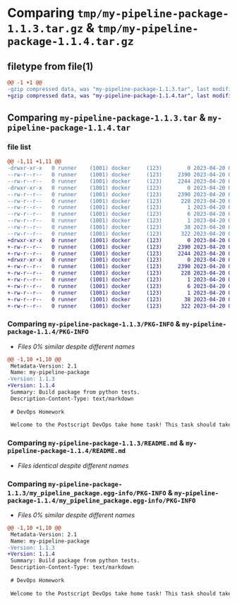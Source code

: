 # Comparing `tmp/my-pipeline-package-1.1.3.tar.gz` & `tmp/my-pipeline-package-1.1.4.tar.gz`

## filetype from file(1)

```diff
@@ -1 +1 @@
-gzip compressed data, was "my-pipeline-package-1.1.3.tar", last modified: Thu Apr 20 03:46:10 2023, max compression
+gzip compressed data, was "my-pipeline-package-1.1.4.tar", last modified: Thu Apr 20 03:57:30 2023, max compression
```

## Comparing `my-pipeline-package-1.1.3.tar` & `my-pipeline-package-1.1.4.tar`

### file list

```diff
@@ -1,11 +1,11 @@
-drwxr-xr-x   0 runner    (1001) docker     (123)        0 2023-04-20 03:46:10.374587 my-pipeline-package-1.1.3/
--rw-r--r--   0 runner    (1001) docker     (123)     2390 2023-04-20 03:46:10.374587 my-pipeline-package-1.1.3/PKG-INFO
--rw-r--r--   0 runner    (1001) docker     (123)     2244 2023-04-20 03:45:52.000000 my-pipeline-package-1.1.3/README.md
-drwxr-xr-x   0 runner    (1001) docker     (123)        0 2023-04-20 03:46:10.374587 my-pipeline-package-1.1.3/my_pipeline_package.egg-info/
--rw-r--r--   0 runner    (1001) docker     (123)     2390 2023-04-20 03:46:10.000000 my-pipeline-package-1.1.3/my_pipeline_package.egg-info/PKG-INFO
--rw-r--r--   0 runner    (1001) docker     (123)      228 2023-04-20 03:46:10.000000 my-pipeline-package-1.1.3/my_pipeline_package.egg-info/SOURCES.txt
--rw-r--r--   0 runner    (1001) docker     (123)        1 2023-04-20 03:46:10.000000 my-pipeline-package-1.1.3/my_pipeline_package.egg-info/dependency_links.txt
--rw-r--r--   0 runner    (1001) docker     (123)        6 2023-04-20 03:46:10.000000 my-pipeline-package-1.1.3/my_pipeline_package.egg-info/top_level.txt
--rw-r--r--   0 runner    (1001) docker     (123)        1 2023-04-20 03:46:10.000000 my-pipeline-package-1.1.3/my_pipeline_package.egg-info/zip-safe
--rw-r--r--   0 runner    (1001) docker     (123)       38 2023-04-20 03:46:10.374587 my-pipeline-package-1.1.3/setup.cfg
--rw-r--r--   0 runner    (1001) docker     (123)      322 2023-04-20 03:45:52.000000 my-pipeline-package-1.1.3/setup.py
+drwxr-xr-x   0 runner    (1001) docker     (123)        0 2023-04-20 03:57:30.329590 my-pipeline-package-1.1.4/
+-rw-r--r--   0 runner    (1001) docker     (123)     2390 2023-04-20 03:57:30.329590 my-pipeline-package-1.1.4/PKG-INFO
+-rw-r--r--   0 runner    (1001) docker     (123)     2244 2023-04-20 03:57:13.000000 my-pipeline-package-1.1.4/README.md
+drwxr-xr-x   0 runner    (1001) docker     (123)        0 2023-04-20 03:57:30.325590 my-pipeline-package-1.1.4/my_pipeline_package.egg-info/
+-rw-r--r--   0 runner    (1001) docker     (123)     2390 2023-04-20 03:57:30.000000 my-pipeline-package-1.1.4/my_pipeline_package.egg-info/PKG-INFO
+-rw-r--r--   0 runner    (1001) docker     (123)      228 2023-04-20 03:57:30.000000 my-pipeline-package-1.1.4/my_pipeline_package.egg-info/SOURCES.txt
+-rw-r--r--   0 runner    (1001) docker     (123)        1 2023-04-20 03:57:30.000000 my-pipeline-package-1.1.4/my_pipeline_package.egg-info/dependency_links.txt
+-rw-r--r--   0 runner    (1001) docker     (123)        6 2023-04-20 03:57:30.000000 my-pipeline-package-1.1.4/my_pipeline_package.egg-info/top_level.txt
+-rw-r--r--   0 runner    (1001) docker     (123)        1 2023-04-20 03:57:30.000000 my-pipeline-package-1.1.4/my_pipeline_package.egg-info/zip-safe
+-rw-r--r--   0 runner    (1001) docker     (123)       38 2023-04-20 03:57:30.329590 my-pipeline-package-1.1.4/setup.cfg
+-rw-r--r--   0 runner    (1001) docker     (123)      322 2023-04-20 03:57:13.000000 my-pipeline-package-1.1.4/setup.py
```

### Comparing `my-pipeline-package-1.1.3/PKG-INFO` & `my-pipeline-package-1.1.4/PKG-INFO`

 * *Files 0% similar despite different names*

```diff
@@ -1,10 +1,10 @@
 Metadata-Version: 2.1
 Name: my-pipeline-package
-Version: 1.1.3
+Version: 1.1.4
 Summary: Build package from python tests.
 Description-Content-Type: text/markdown
 
 # DevOps Homework
 
 Welcome to the Postscript DevOps take home task! This task should take you an hour or less to complete. You will be working with a simplified service with a minimal feature set.
```

### Comparing `my-pipeline-package-1.1.3/README.md` & `my-pipeline-package-1.1.4/README.md`

 * *Files identical despite different names*

### Comparing `my-pipeline-package-1.1.3/my_pipeline_package.egg-info/PKG-INFO` & `my-pipeline-package-1.1.4/my_pipeline_package.egg-info/PKG-INFO`

 * *Files 0% similar despite different names*

```diff
@@ -1,10 +1,10 @@
 Metadata-Version: 2.1
 Name: my-pipeline-package
-Version: 1.1.3
+Version: 1.1.4
 Summary: Build package from python tests.
 Description-Content-Type: text/markdown
 
 # DevOps Homework
 
 Welcome to the Postscript DevOps take home task! This task should take you an hour or less to complete. You will be working with a simplified service with a minimal feature set.
```

